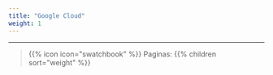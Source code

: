 ```yaml
---
title: "Google Cloud"
weight: 1
---
```

---
> {{% icon icon="swatchbook" %}} Paginas:
> {{% children sort="weight" %}}
